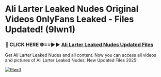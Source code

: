 # Ali Larter Leaked Nudes Original Videos 0nlyFans Leaked - Files Updated! (9lwn1)

<h3>🔴 CLICK HERE 🌐==►► <a href="https://tinyurl.com/yrmya6cz" rel="nofollow">Ali Larter Leaked Nudes Updated Files</a></h3>

Get Ali Larter Leaked Nudes and all content. Now you can access all videos and pictures of Ali Larter Leaked Nudes. New Updated Files 2025!

[![9lwn1](https://i.imgur.com/FMdXYCs.gif)](https://tinyurl.com/yrmya6cz)
